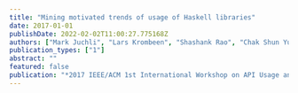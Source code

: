 ```yaml
---
title: "Mining motivated trends of usage of Haskell libraries"
date: 2017-01-01
publishDate: 2022-02-02T11:00:27.775168Z
authors: ["Mark Juchli", "Lars Krombeen", "Shashank Rao", "Chak Shun Yu", "Anand Ashok Sawant", "Alberto Bacchelli"]
publication_types: ["1"]
abstract: ""
featured: false
publication: "*2017 IEEE/ACM 1st International Workshop on API Usage and Evolution (WAPI)*"
---
```


